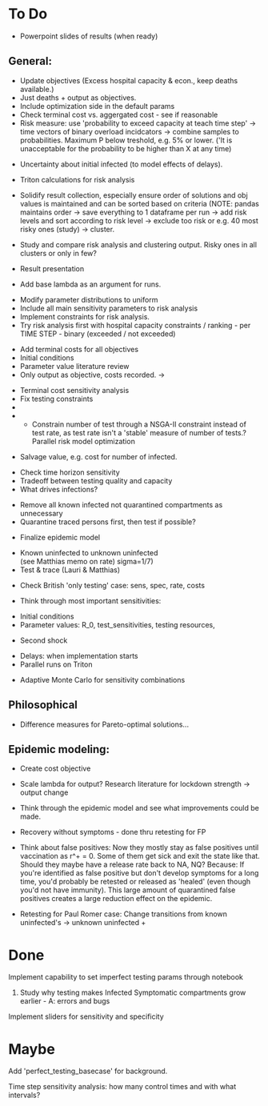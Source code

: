 ﻿# To Do
- Powerpoint slides of results (when ready)
## General:
+ Update objectives (Excess hospital capacity & econ., keep deaths available.)
+ Just deaths + output as objectives.
+ Include optimization side in the default params
+ Check terminal cost vs. aggergated cost - see if reasonable
+ Risk measure: use 'probability to exceed capacity at teach time step' -> time vectors of binary overload incidcators -> combine samples to probabilities. Maximum P below treshold, e.g. 5% or lower. ('It is unacceptable for the probability to be higher than X at any time)
- Uncertainty about initial infected (to model effects of delays).
- Triton calculations for risk analysis

- Solidify result collection, especially ensure order of solutions and obj values is maintained and can be sorted based on criteria (NOTE: pandas maintains order -> save everything to 1 dataframe per run -> add risk levels and sort according to risk level -> exclude too risk or e.g. 40 most risky ones (study) -> cluster.
- Study and compare risk analysis and clustering output. Risky ones in all clusters or only in few?
- Result presentation
+ Add base lambda as an argument for runs.
- Modify parameter distributions to uniform
- Include all main sensitivity parameters to risk analysis
- Implement constraints for risk analysis.
- Try risk analysis first with hospital capacity constraints / ranking - per TIME STEP - binary (exceeded / not exceeded)
+ Add terminal costs for all objectives
+ Initial conditions
+ Parameter value literature review
+ Only output as objective, costs recorded. -> 
- Terminal cost sensitivity analysis
- Fix testing constraints
- 
- - Constrain number of test through a NSGA-II constraint instead of test rate, as test rate isn't a 'stable' measure of number of tests.? Parallel risk model optimization
+ Salvage value, e.g. cost for number of infected.
- Check time horizon sensitivity
- Tradeoff between testing quality and capacity
- What drives infections?
+ Remove all known infected not quarantined compartments as unnecessary
+ Quarantine traced persons first, then test if possible?

- Finalize epidemic model
+ Known uninfected to unknown uninfected <br>(see Matthias memo on rate) sigma=1/7)
+ Test & trace (Lauri & Matthias)
- Check British 'only testing' case: sens, spec, rate, costs
+ Think through most important sensitivities:
* Initial conditions
* Parameter values: R_0, test_sensitivities, testing resources, 
- Second shock
+ Delays: when implementation starts
+ Parallel runs on Triton
- Adaptive Monte Carlo for sensitivity combinations

## Philosophical
- Difference measures for Pareto-optimal solutions...
## Epidemic modeling:

+  Create cost objective
- Scale lambda for output? Research literature for lockdown strength -> output change
* Think through the epidemic model and see what improvements could be made.
+ Recovery without symptoms - done thru retesting for FP
- Think about false positives: Now they mostly stay as false positives until vaccination as r^+ = 0. Some of them get sick and exit the state like that. Should they maybe have a release rate back to NA, NQ? Because: If you're identified as false positive but don't develop symptoms for a long time, you'd probably be retested or released as 'healed' (even though you'd not have immunity). This large amount of quarantined false positives creates a large reduction effect on the epidemic.

- Retesting for Paul Romer case: Change transitions from known uninfected's -> unknown uninfected + 

# Done

Implement capability to set imperfect testing params through notebook
1) Study why testing makes Infected Symptomatic compartments grow earlier - A: errors and bugs

Implement sliders for sensitivity and specificity

# Maybe

Add 'perfect_testing_basecase' for background. 

Time step sensitivity analysis: how many control times and with what intervals?
